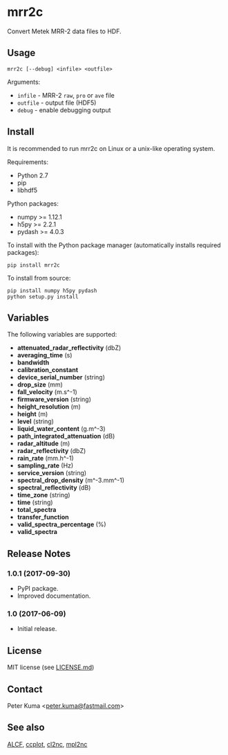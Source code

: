# mrr2c

Convert Metek MRR-2 data files to HDF.

## Usage

    mrr2c [--debug] <infile> <outfile>

Arguments:

- `infile` - MRR-2 `raw`, `pro` or `ave` file
- `outfile` - output file (HDF5)
- `debug` - enable debugging output

## Install

It is recommended to run mrr2c on Linux or a unix-like operating system.

Requirements:

- Python 2.7
- pip
- libhdf5

Python packages:

- numpy >= 1.12.1
- h5py >= 2.2.1
- pydash >= 4.0.3

To install with the Python package manager
(automatically installs required packages):

    pip install mrr2c

To install from source:

    pip install numpy h5py pydash
    python setup.py install

## Variables

The following variables are supported:

- **attenuated_radar_reflectivity** (dbZ)
- **averaging_time** (s)
- **bandwidth**
- **calibration_constant**
- **device_serial_number** (string)
- **drop_size** (mm)
- **fall_velocity** (m.s^-1)
- **firmware_version** (string)
- **height_resolution** (m)
- **height** (m)
- **level** (string)
- **liquid_water_content** (g.m^-3)
- **path_integrated_attenuation** (dB)
- **radar_altitude** (m)
- **radar_reflectivity** (dbZ)
- **rain_rate** (mm.h^-1)
- **sampling_rate** (Hz)
- **service_version** (string)
- **spectral_drop_density** (m^-3.mm^-1)
- **spectral_reflectivity** (dB)
- **time_zone** (string)
- **time** (string)
- **total_spectra**
- **transfer_function**
- **valid_spectra_percentage** (%)
- **valid_spectra**

## Release Notes

### 1.0.1 (2017-09-30)

- PyPI package.
- Improved documentation.

### 1.0 (2017-06-09)

- Initial release.

## License

MIT license (see [LICENSE.md](LICENSE.md))

## Contact

Peter Kuma <<peter.kuma@fastmail.com>>

## See also

[ALCF](https://alcf-lidar.github.io),
[ccplot](https://ccplot.org),
[cl2nc](https://github.com/peterkuma/cl2nc),
[mpl2nc](https://github.com/peterkuma/mpl2nc)
